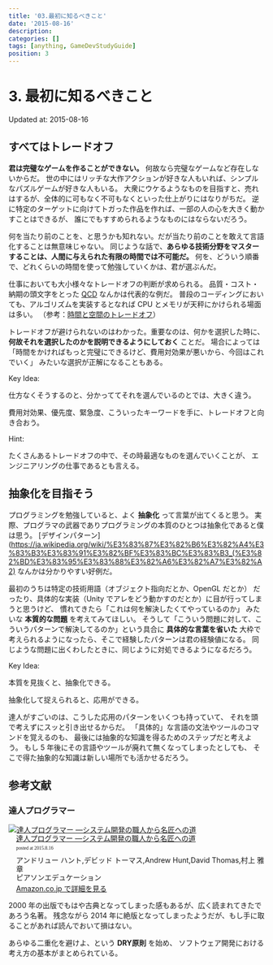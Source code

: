 ```yaml
---
title: '03.最初に知るべきこと'
date: '2015-08-16'
description:
categories: []
tags: [anything, GameDevStudyGuide]
position: 3
---
```


# 3. 最初に知るべきこと
<p class="created-at">Updated at: 2015-08-16</p>

## すべてはトレードオフ

**君は完璧なゲームを作ることができない。** 何故なら完璧なゲームなど存在しないからだ。
世の中にはリッチな大作アクションが好きな人もいれば、シンプルなパズルゲームが好きな人もいる。
大衆にウケるようなものを目指すと、売れはするが、全体的に可もなく不可もなくといった仕上がりにはなりがちだ。
逆に特定のターゲットに向けてトガった作品を作れば、一部の人の心を大きく動かすことはできるが、
誰にでもすすめられるようなものにはならないだろう。

何を当たり前のことを、と思うかも知れない。だが当たり前のことを敢えて言語化することは無意味じゃない。
同じような話で、**あらゆる技術分野をマスターすることは、人間に与えられた有限の時間では不可能だ。**
何を、どういう順番で、どれくらいの時間を使って勉強していくかは、君が選ぶんだ。

仕事においても大小様々なトレードオフの判断が求められる。
品質・コスト・納期の頭文字をとった
[QCD](https://en.wikipedia.org/wiki/Quality,_cost,_delivery)
なんかは代表的な例だ。
普段のコーディングにおいても、アルゴリズムを実装するとなれば CPU とメモリが天秤にかけられる場面は多い。
（参考：[時間と空間のトレードオフ](https://ja.wikipedia.org/wiki/%E6%99%82%E9%96%93%E3%81%A8%E7%A9%BA%E9%96%93%E3%81%AE%E3%83%88%E3%83%AC%E3%83%BC%E3%83%89%E3%82%AA%E3%83%95)）

トレードオフが避けられないのはわかった。重要なのは、何かを選択した時に、
**何故それを選択したのかを説明できるようにしておく** ことだ。
場合によっては「時間をかければもっと完璧にできるけど、費用対効果が悪いから、今回はこれでいく」
みたいな選択が正解になることもある。

<div class="key-idea">
<p class="caption">Key Idea:</p>
<p>仕方なくそうするのと、分かっててそれを選んでいるのとでは、大きく違う。</p>
</div>

費用対効果、優先度、緊急度、こういったキーワードを手に、トレードオフと向き合おう。

<div class="hint">
<p class="caption">Hint:</p>
<p>たくさんあるトレードオフの中で、その時最適なものを選んでいくことが、
   エンジニアリングの仕事であるとも言える。</p>
</div>

## 抽象化を目指そう

プログラミングを勉強していると、よく **抽象化** って言葉が出てくると思う。
実際、プログラマの武器でありプログラミングの本質のひとつは抽象化であると僕は思う。
[デザインパターン](https://ja.wikipedia.org/wiki/%E3%83%87%E3%82%B6%E3%82%A4%E3%83%B3%E3%83%91%E3%82%BF%E3%83%BC%E3%83%B3_(%E3%82%BD%E3%83%95%E3%83%88%E3%82%A6%E3%82%A7%E3%82%A2)
なんかは分かりやすい好例だ。

最初のうちは特定の技術用語（オブジェクト指向だとか、OpenGL だとか）
だったり、具体的な実装（Unity でアレをどう動かすのだとか）に目が行ってしまうと思うけど、
慣れてきたら「これは何を解決したくてやっているのか」
みたいな **本質的な問題** を考えてみてほしい。
そうして「こういう問題に対して、こういうパターンで解決してるのか」という具合に
**具体的な言葉を省いた** 大枠で考えられるようになったら、そこで経験したパターンは君の経験値になる。
同じような問題に出くわしたときに、同じように対処できるようになるだろう。

<div class="key-idea">
<p class="caption">Key Idea:</p>
<p>本質を見抜くと、抽象化できる。</p>
<p>抽象化して捉えられると、応用ができる。</p>
</div>

達人がすごいのは、こうした応用のパターンをいくつも持っていて、
それを頭で考えずにスッと引き出せるからだ。
「具体的」な言語の文法やツールのコマンドを覚えるのも、
最後には抽象的な知識を得るためのステップだと考えよう。
もし 5 年後にその言語やツールが廃れて無くなってしまったとしても、
そこで得た抽象的な知識は新しい場所でも活かせるだろう。

## 参考文献

### 達人プログラマー

<div class="azlink-box">
  <div class="azlink-image" style="float:left">
    <a href="http://www.amazon.co.jp/exec/obidos/ASIN/4894712741/tkoreshiki-22/ref=nosim/" name="azlinklink" target="_blank">
      <img src="http://ecx.images-amazon.com/images/I/41HTQ8ZP3AL._SL160_.jpg" alt="達人プログラマー ―システム開発の職人から名匠への道" style="border:none" />
    </a>
  </div>
  <div class="azlink-info" style="float:left;margin-left:15px;line-height:120%">
    <div class="azlink-name" style="margin-bottom:10px;line-height:120%">
      <a href="http://www.amazon.co.jp/exec/obidos/ASIN/4894712741/tkoreshiki-22/ref=nosim/" name="azlinklink" target="_blank">
        達人プログラマー ―システム開発の職人から名匠への道
      </a>
    <div class="azlink-powered-date" style="font-size:7pt;margin-top:5px;font-family:verdana;line-height:120%">
      posted at 2015.8.16
    </div>
  </div>
  <div class="azlink-detail">
    アンドリュー ハント,デビッド トーマス,Andrew Hunt,David Thomas,村上 雅章<br />
    ピアソンエデュケーション<br />
  </div>
  <div class="azlink-link" style="margin-top:5px">
    <a href="http://www.amazon.co.jp/exec/obidos/ASIN/4894712741/tkoreshiki-22/ref=nosim/" target="_blank">
      Amazon.co.jp で詳細を見る
    </a>
  </div>
</div>
<div class="azlink-footer" style="clear:left"></div></div>

2000 年の出版でもはや古典となってしまった感もあるが、広く読まれてきたであろう名著。
残念ながら 2014 年に絶版となってしまったようだが、もし手に取ることがあれば読んでおいて損はない。

あらゆる二重化を避けよ、という **DRY原則** を始め、
ソフトウェア開発における考え方の基本がまとめられている。



